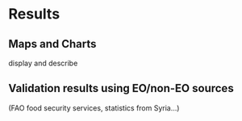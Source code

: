 # Results

## Maps and Charts

display and describe

## Validation results using EO/non-EO sources 

(FAO food security services, statistics from Syria…)